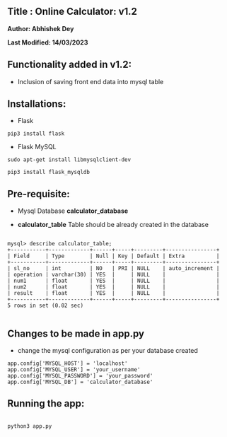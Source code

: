 ## Title : Online Calculator: v1.2

**Author: Abhishek Dey**

**Last Modified: 14/03/2023**

## Functionality added in v1.2:

* Inclusion of saving front end data into mysql table

## Installations:

* Flask

```
pip3 install flask

```

* Flask MySQL

```
sudo apt-get install libmysqlclient-dev

pip3 install flask_mysqldb

```

## Pre-requisite:


* Mysql Database **calculator_database**

* **calculator_table** Table should be already created in the database


```

mysql> describe calculator_table;
+-----------+-------------+------+-----+---------+----------------+
| Field     | Type        | Null | Key | Default | Extra          |
+-----------+-------------+------+-----+---------+----------------+
| sl_no     | int         | NO   | PRI | NULL    | auto_increment |
| operation | varchar(30) | YES  |     | NULL    |                |
| num1      | float       | YES  |     | NULL    |                |
| num2      | float       | YES  |     | NULL    |                |
| result    | float       | YES  |     | NULL    |                |
+-----------+-------------+------+-----+---------+----------------+
5 rows in set (0.02 sec)


```


## Changes to be made in app.py

* change the mysql configuration as per your database created

```
app.config['MYSQL_HOST'] = 'localhost'
app.config['MYSQL_USER'] = 'your_username'
app.config['MYSQL_PASSWORD'] = 'your_password'
app.config['MYSQL_DB'] = 'calculator_database'

```

## Running the app:


```

python3 app.py

```

